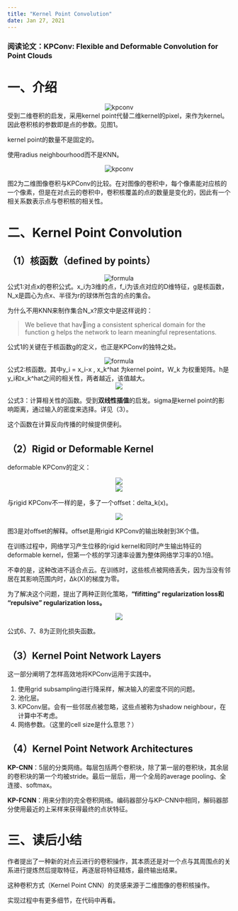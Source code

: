 ```yaml
---
title: "Kernel Point Convolution"
date: Jan 27, 2021
---
```


### 阅读论文：KPConv: Flexible and Deformable Convolution for Point Clouds

# 一、介绍

<center>
  <img src="../imgs/kpconv.png" alt="kpconv">
  </center>
  受到二维卷积的启发，采用kernel point代替二维kernel的pixel，来作为kernel。因此卷积核的参数即是点的参数。见图1。

  kernel point的数量不是固定的。

使用radius neighbourhood而不是KNN。

<center>
<img src="../imgs/kpconv2.png" alt="kpconv">
</center>

图2为二维图像卷积与KPConv的比较。在对图像的卷积中，每个像素能对应核的一个像素，但是在对点云的卷积中，卷积核覆盖的点的数量是变化的，因此有一个相关系数表示点与卷积核的相关性。

# 二、Kernel Point Convolution
## （1）核函数（defined by points）
<center>
<img src="../imgs/formula7.png" alt="formula">
</center>
公式1:对点x的卷积公式。x_i为3维的点，f_i为该点对应的D维特征，g是核函数，N_x是圆心为点x、半径为r的球体所包含的点的集合。


为什么不用KNN来制作集合N_x?原文中是这样说的：
> We believe that having a consistent spherical domain for the function g helps the network to learn meaningful representations.

公式1的关键在于核函数g的定义，也正是KPConv的独特之处。




<center>
<img src="../imgs/formula8.png" alt="formula">
</center>
公式2:核函数。其中y_i = x_i-x , x_k^hat 为kernel point，W_k 为权重矩阵。h是y_i和x_k^hat之间的相关性，两者越近，该值越大。



<center>
  <img src="../imgs/formula9.png">
</center>

公式3：计算相关性的函数。受到**双线性插值**的启发。sigma是kernel point的影响距离，通过输入的密度来选择。详见（3）。

这个函数在计算反向传播的时候提供便利。

## （2）Rigid or Deformable Kernel

deformable KPConv的定义：

<center>
  <img src="../imgs/formula10.png">
</center>

<center>
  <img src="../imgs/formula11.png">
</center>

与rigid KPConv不一样的是，多了一个offset：delta_k(x)。





<center>
  <img src="../imgs/kpconv3.png">
</center>

图3是对offset的解释。offset是用rigid KPConv的输出映射到3K个值。

在训练过程中，网络学习产生位移的rigid kernel和同时产生输出特征的deformable kernel，但第一个核的学习速率设置为整体网络学习率的0.1倍。



不幸的是，这种改进不适合点云。在训练时，这些核点被网络丢失，因为当没有邻居在其影响范围内时，∆k(X)的梯度为零。

为了解决这个问题，提出了两种正则化策略，**“fifitting” regularization loss和 “repulsive” regularization loss。**

<center>
  <img src="../imgs/formula12.png">
</center>

公式6、7、8为正则化损失函数。

## （3）Kernel Point Network Layers

这一部分阐明了怎样高效地将KPConv运用于实践中。

1. 使用grid subsampling进行降采样，解决输入的密度不同的问题。
2. 池化层。
3. KPConv层。会有一些邻居点被忽略，这些点被称为shadow neighbour，在计算中不考虑。
4. 网络参数。（这里的cell size是什么意思？）

## （4）Kernel Point Network Architectures

**KP-CNN**：5层的分类网络。每层包括两个卷积块，除了第一层的卷积块，其余层的卷积块的第一个均被stride。最后一层后，用一个全局的average pooling、全连接、softmax。

**KP-FCNN**：用来分割的完全卷积网络。编码器部分与KP-CNN中相同，解码器部分使用最近的上采样来获得最终的点状特征。

# 三、读后小结

作者提出了一种新的对点云进行的卷积操作，其本质还是对一个点与其周围点的关系进行提炼然后提取特征，再逐层将特征精炼，最终输出结果。

这种卷积方式（Kernel Point CNN）的灵感来源于二维图像的卷积核操作。

实现过程中有更多细节，在代码中再看。
